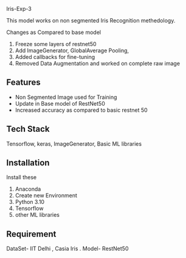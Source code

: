 
Iris-Exp-3

This model works on non segmented Iris Recognition methedology.

Changes as Compared to base model
1. Freeze some layers of restnet50
2. Add ImageGenerator, GlobalAverage Pooling, 
3. Added callbacks for fine-tuning
4. Removed Data Augmentation and worked on complete raw image


## Features

- Non Segmented Image used for Training
- Update in Base model of RestNet50
- Increased accuracy as compared to basic restnet 50


## Tech Stack

Tensorflow, keras, ImageGenerator, Basic ML libraries



## Installation

Install these 
1. Anaconda
2. Create new Environment
3. Python 3.10
4. Tensorflow
5. other ML libraries
     
## Requirement

DataSet- IIT Delhi , Casia Iris .
Model- RestNet50
